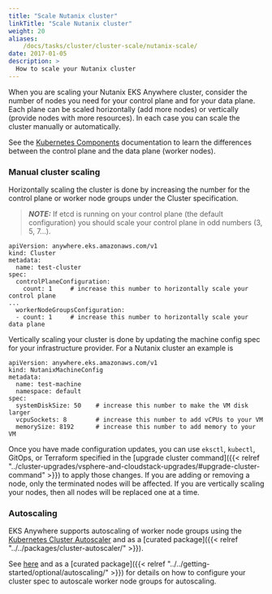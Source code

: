 ```yaml
---
title: "Scale Nutanix cluster"
linkTitle: "Scale Nutanix cluster"
weight: 20
aliases:
    /docs/tasks/cluster/cluster-scale/nutanix-scale/
date: 2017-01-05
description: >
  How to scale your Nutanix cluster
---
```


When you are scaling your Nutanix EKS Anywhere cluster, consider the number of nodes you need for your control plane and for your data plane.
Each plane can be scaled horizontally (add more nodes) or vertically (provide nodes with more resources).
In each case you can scale the cluster manually or automatically.

See the [Kubernetes Components](https://kubernetes.io/docs/concepts/overview/components/) documentation to learn the differences between the control plane and the data plane (worker nodes).

### Manual cluster scaling

Horizontally scaling the cluster is done by increasing the number for the control plane or worker node groups under the Cluster specification.

>**_NOTE:_** If etcd is running on your control plane (the default configuration) you should scale your control plane in odd numbers (3, 5, 7...).

```
apiVersion: anywhere.eks.amazonaws.com/v1
kind: Cluster
metadata:
  name: test-cluster
spec:
  controlPlaneConfiguration:
    count: 1     # increase this number to horizontally scale your control plane
...    
  workerNodeGroupsConfiguration:
  - count: 1     # increase this number to horizontally scale your data plane
```

Vertically scaling your cluster is done by updating the machine config spec for your infrastructure provider.
For a Nutanix cluster an example is

```
apiVersion: anywhere.eks.amazonaws.com/v1
kind: NutanixMachineConfig
metadata:
  name: test-machine
  namespace: default
spec:
  systemDiskSize: 50    # increase this number to make the VM disk larger
  vcpuSockets: 8        # increase this number to add vCPUs to your VM
  memorySize: 8192      # increase this number to add memory to your VM
```

Once you have made configuration updates, you can use `eksctl`, `kubectl`, GitOps, or Terraform specified in the [upgrade cluster command]({{< relref "../cluster-upgrades/vsphere-and-cloudstack-upgrades/#upgrade-cluster-command" >}}) to apply those changes.
If you are adding or removing a node, only the terminated nodes will be affected.
If you are vertically scaling your nodes, then all nodes will be replaced one at a time.

### Autoscaling

EKS Anywhere supports autoscaling of worker node groups using the [Kubernetes Cluster Autoscaler](https://github.com/kubernetes/autoscaler/) and as a [curated package]({{< relref "../../packages/cluster-autoscaler/" >}}).

See [here](https://github.com/kubernetes/autoscaler/) and as a [curated package]({{< relref "../../getting-started/optional/autoscaling/" >}}) for details on how to configure your cluster spec to autoscale worker node groups for autoscaling.

